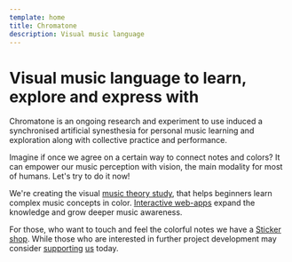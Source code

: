```yaml
---
template: home
title: Chromatone
description: Visual music language
---
```


<chroma-flower />


# Visual music language to learn, explore and express with

Chromatone is an ongoing research and experiment to use induced a synchronised artificial synesthesia for personal music learning and exploration along with collective practice and performance. 

Imagine if once we agree on a certain way to connect notes and colors? It can empower our music perception with vision, the main modality for most of humans. Let's try to do it now!

We're creating the visual [music theory study](./theory/index.md), that helps beginners learn complex music concepts in color. [Interactive web-apps](./practice/index.md) expand the knowledge and grow deeper music awareness. 

For those, who want to touch and feel the colorful notes we have a [Sticker shop](./shop/index.md). While those who are interested in further project development may consider [supporting](./support/index.md) [us](contact/index.md) today.

